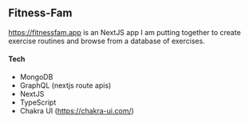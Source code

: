 ## Fitness-Fam

https://fitnessfam.app is an NextJS app I am putting together to create exercise routines and browse from a database of exercises.

#### Tech

- MongoDB
- GraphQL (nextjs route apis)
- NextJS
- TypeScript
- Chakra UI (https://chakra-ui.com/)

